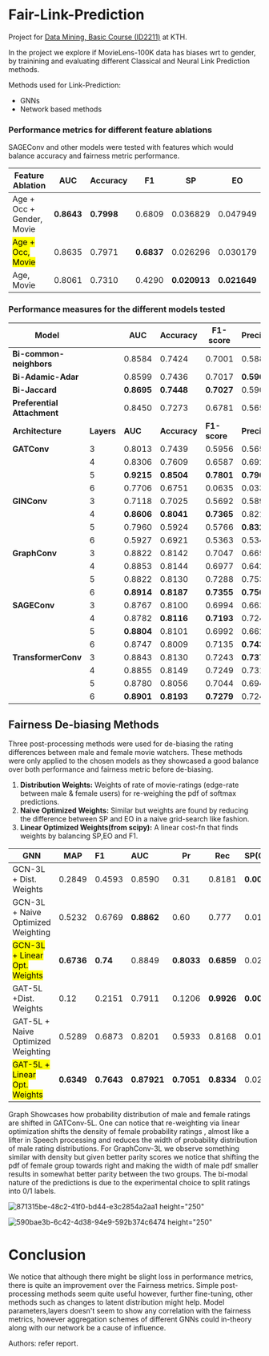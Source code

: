 # Fair-Link-Prediction
Project for [Data Mining, Basic Course (ID2211)](https://www.kth.se/student/kurser/kurs/ID2211?l=en) at KTH.

In the project we explore if MovieLens-100K data has biases wrt to gender, by trainining and evaluating different Classical and Neural Link Prediction methods.

Methods used for Link-Prediction:
- GNNs
- Network based methods

### Performance metrics for different feature ablations

SAGEConv and other models were tested with features which would balance accuracy and fairness metric performance.

| **Feature Ablation**            | **AUC**   | **Accuracy** | **F1**   | **SP**     | **EO**     |
|---------------------------------|-----------|--------------|----------|------------|------------|
| Age + Occ + Gender, Movie       | **0.8643**| **0.7998**   | 0.6809   | 0.036829   | 0.047949   |
| <mark>Age + Occ, Movie</mark>                | 0.8635    | 0.7971       | **0.6837**| 0.026296   | 0.030179   |
| Age, Movie                      | 0.8061    | 0.7310       | 0.4290   | **0.020913**| **0.021649**|


### Performance measures for the different models tested

| **Model**                 |     | **AUC**   | **Accuracy** | **F1-score** | **Precision** | **Recall** | **SP**     | **EO**     |
|---------------------------|-----|-----------|--------------|--------------|---------------|------------|------------|------------|
| **Bi-common-neighbors**   |     | 0.8584    | 0.7424       | 0.7001       | 0.5888        | 0.8632     |            |            |
| **Bi-Adamic-Adar**        |     | 0.8599    | 0.7436       | 0.7017       | **0.5907**    | 0.8642     |            |            |
| **Bi-Jaccard**            |     | **0.8695**| **0.7448**   | **0.7027**   | 0.5905        | **0.8674** |            |            |
| **Preferential Attachment** |   | 0.8450    | 0.7273       | 0.6781       | 0.5653        | 0.8472     |            |            |
| **Architecture**          | **Layers** | **AUC** | **Accuracy** | **F1-score** | **Precision** | **Recall** | **SP**     | **EO**     |
| **GATConv**               | 3   | 0.8013    | 0.7439       | 0.5956       | 0.5656        | 0.6288     | 0.007911   | **0.007694**|
|                           | 4   | 0.8306    | 0.7609       | 0.6587       | 0.6923        | 0.6283     | 0.009295   | 0.008364   |
|                           | 5   | **0.9215**| **0.8504**   | **0.7801**   | **0.7963**    | 0.7647     | 0.024848   | 0.018533   |
|                           | 6   | 0.7706    | 0.6751       | 0.0635       | 0.0331        | **0.8097** | **0.004536**| 0.013637   |
| **GINConv**               | 3   | 0.7118    | 0.7025       | 0.5692       | 0.5895        | 0.5502     | 0.026767   | 0.001744   |
|                           | 4   | **0.8606**| **0.8041**   | **0.7365**   | 0.8214        | **0.6675** | 0.016521   | 0.006719   |
|                           | 5   | 0.7960    | 0.5924       | 0.5766       | **0.8324**    | 0.4410     | **0.004849**| **0.000996**|
|                           | 6   | 0.5927    | 0.6921       | 0.5363       | 0.5342        | 0.5384     | 0.012549   | 0.004277   |
| **GraphConv**             | 3   | 0.8822    | 0.8142       | 0.7047       | 0.6650        | 0.7494     | 0.018200   | 0.006651   |
|                           | 4   | 0.8853    | 0.8144       | 0.6977       | 0.6426        | **0.7632** | 0.021984   | 0.023273   |
|                           | 5   | 0.8822    | 0.8130       | 0.7288       | 0.7538        | 0.7053     | **0.011697**| 0.005238   |
|                           | 6   | **0.8914**| **0.8187**   | **0.7355**   | **0.7564**    | 0.7158     | 0.030041   | **0.000958**|
| **SAGEConv**              | 3   | 0.8767    | 0.8100       | 0.6994       | 0.6632        | 0.7399     | **0.009929**| 0.016642   |
|                           | 4   | 0.8782    | **0.8116**   | **0.7193**   | 0.7244        | 0.7143     | 0.028708   | 0.008952   |
|                           | 5   | **0.8804**| 0.8101       | 0.6992       | 0.6621        | **0.7406** | 0.016706   | 0.003372   |
|                           | 6   | 0.8747    | 0.8009       | 0.7135       | **0.7439**    | 0.6855     | 0.017205   | **0.001091**|
| **TransformerConv**       | 3   | 0.8843    | 0.8130       | 0.7243       | **0.7372**    | 0.7119     | **0.010989**| 0.012458   |
|                           | 4   | 0.8855    | 0.8149       | 0.7249       | 0.7316        | 0.7183     | 0.015846   | 0.011875   |
|                           | 5   | 0.8780    | 0.8056       | 0.7044       | 0.6948        | 0.7143     | 0.023165   | **0.010082**|
|                           | 6   | **0.8901**|**0.8193**    | **0.7279**   | 0.7249        | **0.7309** | 0.026621   | 0.012776   |


## Fairness De-biasing Methods
Three post-processing methods were used for de-biasing the rating differences between male and female movie watchers. These methods were only applied to the chosen models as they showcased a good balance over both performance and fairness metric before de-biasing.

1. **Distribution Weights:** Weights of rate of movie-ratings (edge-rate between male & female users) for re-weighing the pdf of softmax predictions.
2. **Naive Optimized Weights:** Similar but weights are found by reducing the difference between SP and EO in a naive grid-search like fashion.
3. **Linear Optimized Weights(from scipy):** A linear cost-fn that finds weights by balancing SP,EO and F1.


| GNN                                 | MAP        | F1         | AUC         | Pr         | Rec        | SP(Overall)  | EO(Overall) |
| ----------------------------------- | ---------- | :--------- | :---------- | ---------- | ---------- | ------------ | ----------- |
| GCN-3L + Dist. Weights              | 0.2849     | 0.4593     | 0.8590      | 0.31       | 0.8181     | **0.00945**  | 0.001238    |
| GCN-3L +  Naive Optimized Weighting | 0.5232     | 0.6769     | **0.8862**  | 0.60       | 0.777      | 0.0174       | 0.0114      |
| <mark>GCN-3L + Linear Opt. Weights</mark>    | **0.6736** | **0.74**   | 0.8849      | **0.8033** | **0.6859** | 0.0270       | **0.001**       |
| GAT-5L +Dist. Weights               | 0.12       | 0.2151     | 0.7911      | 0.1206     | **0.9926** | **0.000626** | 0.033827    |
| GAT-5L + Naive Optimized Weighting  | 0.5289     | 0.6873     | 0.8201      | 0.5933     | 0.8168     | 0.0126       | 0.0128      |
| <mark>GAT-5L + Linear Opt. Weights</mark>    | **0.6349** | **0.7643** | **0.87921** | **0.7051** | **0.8334** | 0.0219       | 0.0034      |

Graph Showcases how probability distribution of male and female ratings are shifted in GATConv-5L. One can notice that re-weighting via linear optimization shifts the density of female probability ratings , almost like a lifter in Speech processing and reduces the width of probability distribution of male rating distributions. For GraphConv-3L we observe something similar with density but given better parity scores we notice that shifting the pdf of female group towards right and making the width of male pdf smaller results in somewhat better parity between the two groups.
The bi-modal nature of the predictions is due to the experimental choice to split ratings into 0/1 labels.

![871315be-48c2-41f0-bd44-e3c2854a2aa1 height="250"](https://github.com/user-attachments/assets/8575c99f-25ee-4437-9767-51eec8237a97)

![590bae3b-6c42-4d38-94e9-592b374c6474 height="250"](https://github.com/user-attachments/assets/c0e8bc75-5f56-4a86-9df0-8a50a193ed70)

# Conclusion
We notice that although there might be slight loss in performance metrics, there is quite an improvement over the Fairness metrics. Simple post-processing methods seem quite useful however, further fine-tuning, other methods such as changes to latent distribution might help. Model parameters,layers doesn't seem to show any correlation with the fairness metrics, however aggregation schemes of different GNNs could in-theory along with our network be a cause of influence.

Authors: refer report.


